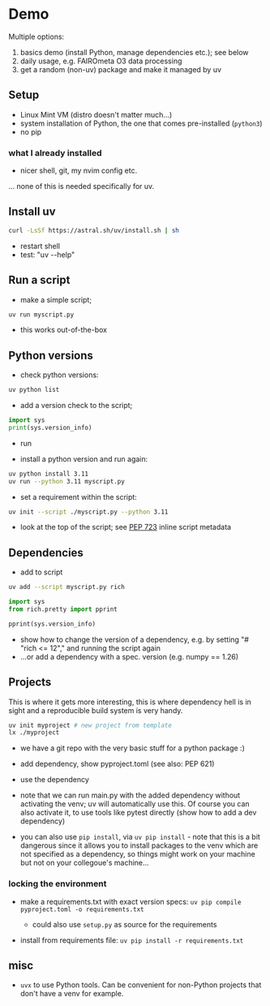 # Demo

Multiple options:

1. basics demo (install Python, manage dependencies etc.); see below
2. daily usage, e.g. FAIROmeta O3 data processing
3. get a random (non-uv) package and make it managed by uv

## Setup

- Linux Mint VM (distro doesn't matter much...)
- system installation of Python, the one that comes pre-installed (`python3`)
- no pip

### what I already installed

- nicer shell, git, my nvim config etc.

... none of this is needed specifically for uv.

## Install uv

```sh
curl -LsSf https://astral.sh/uv/install.sh | sh
```

- restart shell
- test: "uv --help"

## Run a script

- make a simple script;

```sh
uv run myscript.py
```

- this works out-of-the-box

## Python versions

- check python versions:

```sh
uv python list
```

- add a version check to the script;

```py
import sys
print(sys.version_info)
```

- run

- install a python version and run again:

```sh
uv python install 3.11
uv run --python 3.11 myscript.py
```

- set a requirement within the script:

```sh
uv init --script ./myscript.py --python 3.11
```

- look at the top of the script; see [PEP 723](https://peps.python.org/pep-0723/) inline script metadata

## Dependencies

- add to script

```sh
uv add --script myscript.py rich
```

```py
import sys
from rich.pretty import pprint

pprint(sys.version_info)
```

- show how to change the version of a dependency, e.g. by setting "# "rich <= 12"," and running the script again
- ...or add a dependency with a spec. version (e.g. numpy == 1.26)

## Projects

This is where it gets more interesting, this is where dependency hell is in sight and a reproducible build system is very handy.

```sh
uv init myproject # new project from template
lx ./myproject
```

- we have a git repo with the very basic stuff for a python package :)

- add dependency, show pyproject.toml (see also: PEP 621)

- use the dependency

- note that we can run main.py with the added dependency without activating the venv; uv will automatically use this. Of course you can also activate it, to use tools like pytest directly (show how to add a dev dependency)

- you can also use `pip install`, via `uv pip install` - note that this is a bit dangerous since it allows you to install packages to the venv which are not specified as a dependency, so things might work on your machine but not on your collegoue's machine...

### locking the environment

- make a requirements.txt with exact version specs: `uv pip compile pyproject.toml -o requirements.txt`

  - could also use `setup.py` as source for the requirements

- install from requirements file: `uv pip install -r requirements.txt`

## misc

- `uvx` to use Python tools. Can be convenient for non-Python projects that don't have a venv for example.
